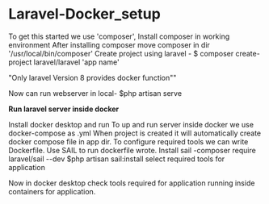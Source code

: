 # Laravel-Docker_setup

To get this started we use 'composer', Install composer in working environment
After installing composer move composer in dir '/usr/local/bin/composer'
Create project using laravel - $ composer create-project laravel/laravel 'app name'

"Only laravel Version 8 provides docker function""

Now can run webserver in local- $php artisan serve


**Run laravel server inside docker**

Install docker desktop and run
To up and run server inside docker we use docker-compose as .yml
When project is created it will automatically create docker compose file in app dir.
To configure required tools we can write Dockerfile.
Use SAIL to run dockerfile wrote.
Install sail -composer require laravel/sail --dev
$php artisan sail:install
select required tools for application

Now in docker desktop check tools required for application running inside containers for application.





